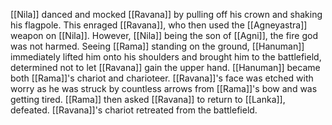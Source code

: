[[Nila]] danced and mocked [[Ravana]] by pulling off his crown and shaking his flagpole. This enraged [[Ravana]], who then used the [[Agneyastra]] weapon on [[Nila]]. However, [[Nila]] being the son of [[Agni]], the fire god was not harmed. Seeing [[Rama]] standing on the ground, [[Hanuman]] immediately lifted him onto his shoulders and brought him to the battlefield, determined not to let [[Ravana]] gain the upper hand. [[Hanuman]] became both [[Rama]]'s chariot and charioteer. [[Ravana]]'s face was etched with worry as he was struck by countless arrows from [[Rama]]'s bow and was getting tired. [[Rama]] then asked [[Ravana]] to return to [[Lanka]], defeated. [[Ravana]]'s chariot retreated from the battlefield.